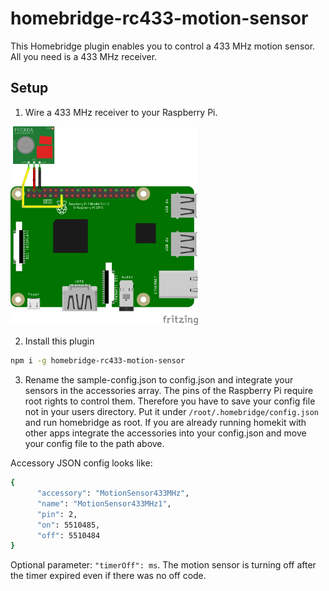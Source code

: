 # homebridge-rc433-motion-sensor
This Homebridge plugin enables you to control a 433 MHz motion sensor. All you need is a 433 MHz receiver.

## Setup

1) Wire a 433 MHz receiver to your Raspberry Pi.

<img src="docs/circuit.png" width="300">

2) Install this plugin

```bash
npm i -g homebridge-rc433-motion-sensor
```

3) Rename the sample-config.json to config.json and integrate your sensors in the accessories array. The pins
of the Raspberry Pi require root rights to control them. Therefore you have to save your config file not
in your users directory. Put it under `/root/.homebridge/config.json` and run homebridge as root.
If you are already running homekit with other apps integrate the accessories into your config.json
and move your config file to the path above.

Accessory JSON config looks like:

```bash
{
      "accessory": "MotionSensor433MHz",
      "name": "MotionSensor433MHz1",
      "pin": 2,
      "on": 5510485,
      "off": 5510484
}
```

Optional parameter:  ```"timerOff": ms```. The motion sensor is turning off after the timer expired even if there was no off code.
